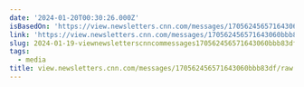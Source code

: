 ```yaml
---
date: '2024-01-20T00:30:26.000Z'
isBasedOn: 'https://view.newsletters.cnn.com/messages/170562456571643060bbb83df/raw'
link: 'https://view.newsletters.cnn.com/messages/170562456571643060bbb83df/raw'
slug: 2024-01-19-viewnewsletterscnncommessages170562456571643060bbb83dfraw
tags:
  - media
title: view.newsletters.cnn.com/messages/170562456571643060bbb83df/raw
---
```


